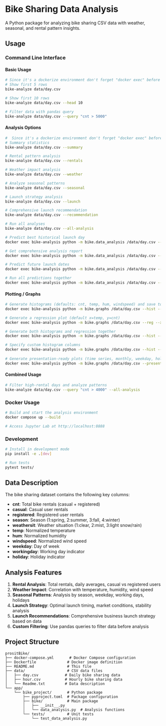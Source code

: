 # Bike Sharing Data Analysis

A Python package for analyzing bike sharing CSV data with weather, seasonal, and rental pattern insights.

## Usage

### Command Line Interface

#### Basic Usage
```bash
# Since it's a dockerize environment don't forget "docker exec" before each in your terminal
# Show first 5 rows
bike-analyze data/day.csv

# Show first 10 rows
bike-analyze data/day.csv --head 10

# Filter data with pandas query
bike-analyze data/day.csv --query "cnt > 5000"
```

#### Analysis Options
```bash
#  Since it's a dockerize environment don't forget "docker exec" before each in your terminal
# Summary statistics
bike-analyze data/day.csv --summary

# Rental pattern analysis
bike-analyze data/day.csv --rentals

# Weather impact analysis
bike-analyze data/day.csv --weather

# Analyze seasonal patterns
bike-analyze data/day.csv --seasonal

# Launch strategy analysis 
bike-analyze data/day.csv --launch

# Comprehensive launch recommendation 
bike-analyze data/day.csv --recommendation

# Run all analyses
bike-analyze data/day.csv --all-analysis

# Predict best historical launch day
docker exec bike-analysis python -m bike.data_analysis /data/day.csv --predict

# Get comprehensive analysis report
docker exec bike-analysis python -m bike.data_analysis /data/day.csv --prediction-report

# Predict future launch dates
docker exec bike-analysis python -m bike.data_analysis /data/day.csv --future-dates --start-date "2025-06-01"

# Run all predictions together
docker exec bike-analysis python -m bike.data_analysis /data/day.csv --predict --prediction-report --future-dates
```

#### Plotting / Graphs
```bash
# Generate histograms (defaults: cnt, temp, hum, windspeed) and save to the container's /data/plots
docker exec bike-analysis python -m bike.graphs /data/day.csv --hist --out /data/plots

# Generate a regression plot (default x=temp, y=cnt)
docker exec bike-analysis python -m bike.graphs /data/day.csv --reg --x temp --y cnt --out /data/plots

# Generate both histograms and regression together
docker exec bike-analysis python -m bike.graphs /data/day.csv --hist --reg --x temp --y cnt --out /data/plots

# Specify custom histogram columns
docker exec bike-analysis python -m bike.graphs /data/day.csv --hist --hist-cols cnt hum --out /data/plots
 
# Generate presentation-ready plots (time series, monthly, weekday, holiday, boxplots, heatmap)
docker exec bike-analysis python -m bike.graphs /data/day.csv --presentation --out /data/plots
```

#### Combined Usage
```bash
# Filter high-rental days and analyze patterns
bike-analyze data/day.csv --query "cnt > 4000" --all-analysis
```

### Docker Usage
```bash
# Build and start the analysis environment
docker compose up --build

# Access Jupyter Lab at http://localhost:8888
```

### Development
```bash
# Install in development mode
pip install -e .[dev]

# Run tests
pytest tests/
```

## Data Description

The bike sharing dataset contains the following key columns:
- **cnt**: Total bike rentals (casual + registered)
- **casual**: Casual user rentals
- **registered**: Registered user rentals
- **season**: Season (1:spring, 2:summer, 3:fall, 4:winter)
- **weathersit**: Weather situation (1:clear, 2:mist, 3:light snow/rain)
- **temp**: Normalized temperature
- **hum**: Normalized humidity
- **windspeed**: Normalized wind speed
- **weekday**: Day of week
- **workingday**: Working day indicator
- **holiday**: Holiday indicator

## Analysis Features

1. **Rental Analysis**: Total rentals, daily averages, casual vs registered users
2. **Weather Impact**: Correlation with temperature, humidity, wind speed
3. **Seasonal Patterns**: Analysis by season, weekday, working days, holidays
4. **Launch Strategy**: Optimal launch timing, market conditions, stability analysis
5. **Launch Recommendations**: Comprehensive business launch strategy based on data
6. **Custom Filtering**: Use pandas queries to filter data before analysis

## Project Structure

```
prositBike/
├── docker-compose.yml       # Docker Compose configuration
├── Dockerfile              # Docker image definition
├── README.md               # This file
├── data/                   # CSV data files
│   ├── day.csv            # Daily bike sharing data
│   ├── hour.csv           # Hourly bike sharing data
│   └── Readme.txt         # Data description
└── app/
    └── bike_project/       # Python package
        ├── pyproject.toml  # Package configuration
        ├── bike/           # Main package
        │   ├── __init__.py
        │   └── data_analysis.py  # Analysis functions
        └── tests/          # Unit tests
            └── test_data_analysis.py
```